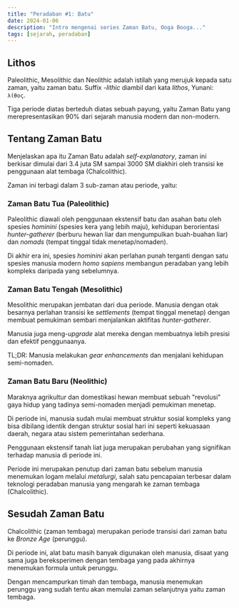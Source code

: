 ```yaml
---
title: "Peradaban #1: Batu"
date: 2024-01-06
description: "Intro mengenai series Zaman Batu, Ooga Booga..."
tags: [sejarah, peradaban]
---
```


## Lithos

Paleolithic, Mesolithic dan Neolithic adalah istilah yang merujuk kepada satu zaman, yaitu zaman batu. Suffix *-lithic* diambil dari kata *lithos*, Yunani: `λίθος`.

Tiga periode diatas berteduh diatas sebuah payung, yaitu Zaman Batu yang merepresentasikan 90% dari sejarah manusia modern dan non-modern.

## Tentang Zaman Batu

Menjelaskan apa itu Zaman Batu adalah *self-explanatory*, zaman ini berkisar dimulai dari 3.4 juta SM sampai 3000 SM diakhiri oleh transisi ke penggunaan alat tembaga (Chalcolithic).

Zaman ini terbagi dalam 3 sub-zaman atau periode, yaitu:

### Zaman Batu Tua (Paleolithic)

Paleolithic diawali oleh penggunaan ekstensif batu dan asahan batu oleh spesies *hominini* (spesies kera yang lebih maju), kehidupan berorientasi *hunter-gatherer* (berburu hewan liar dan mengumpulkan buah-buahan liar) dan *nomads* (tempat tinggal tidak menetap/nomaden).

Di akhir era ini, spesies *hominini* akan perlahan punah terganti dengan satu spesies manusia modern *homo sapiens* membangun peradaban yang lebih kompleks daripada yang sebelumnya.

### Zaman Batu Tengah (Mesolithic)

Mesolithic merupakan jembatan dari dua periode. Manusia dengan otak besarnya perlahan transisi ke *settlements* (tempat tinggal menetap) dengan membuat pemukiman sembari menjalankan aktifitas *hunter-gatherer*.

Manusia juga meng-*upgrade* alat mereka dengan membuatnya lebih presisi dan efektif penggunaanya.

TL;DR: Manusia melakukan *gear enhancements* dan menjalani kehidupan semi-nomaden.

### Zaman Batu Baru (Neolithic)

Maraknya agrikultur dan domestikasi hewan membuat sebuah "revolusi" gaya hidup yang tadinya semi-nomaden menjadi pemukiman menetap.

Di periode ini, manusia sudah mulai membuat struktur sosial kompleks yang bisa dibilang identik dengan struktur sosial hari ini seperti kekuasaan daerah, negara atau sistem pemerintahan sederhana.

Penggunaan ekstensif tanah liat juga merupakan perubahan yang signifikan terhadap manusia di periode ini.

Periode ini merupakan penutup dari zaman batu sebelum manusia menemukan logam melalui *metalurgi*, salah satu pencapaian terbesar dalam teknologi peradaban manusia yang mengarah ke zaman tembaga (Chalcolithic).

## Sesudah Zaman Batu

Chalcolithic (zaman tembaga) merupakan periode transisi dari zaman batu ke *Bronze Age* (perunggu).

Di periode ini, alat batu masih banyak digunakan oleh manusia, disaat yang sama juga bereksperimen dengan tembaga yang pada akhirnya menemukan formula untuk perunggu.

Dengan mencampurkan timah dan tembaga, manusia menemukan perunggu yang sudah tentu akan memulai zaman selanjutnya yaitu zaman tembaga.